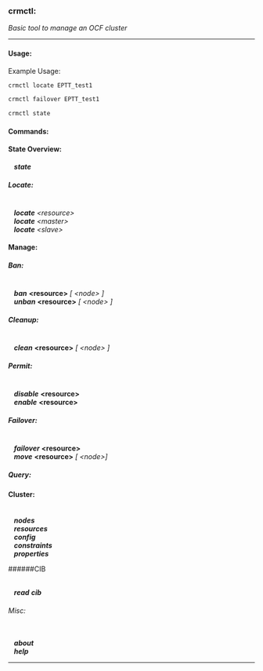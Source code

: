 ### crmctl:
_Basic tool to manage an OCF cluster_

---
####  Usage:

Example Usage:
``` bash
crmctl locate EPTT_test1
```
``` bash
crmctl failover EPTT_test1
```
``` bash
crmctl state
```

#### Commands:

#### State Overview:
&nbsp;&nbsp;&nbsp;___state___

##### Locate:

<br>  &nbsp;&nbsp;&nbsp;___locate___ _&lt;resource&gt;_
<br>  &nbsp;&nbsp;&nbsp;___locate___ _&lt;master&gt;_
<br>  &nbsp;&nbsp;&nbsp;___locate___ _&lt;slave&gt;_
  
#### Manage:

##### Ban:

<br>&nbsp;&nbsp;&nbsp;___ban___  __&lt;resource&gt;__ _[ &lt;node&gt; ]_
<br>&nbsp;&nbsp;&nbsp;___unban___  __&lt;resource&gt;__ _[ &lt;node&gt; ]_

##### Cleanup:

<br>&nbsp;&nbsp;&nbsp;___clean___  __&lt;resource&gt;__ _[ &lt;node&gt; ]_

##### Permit:

<br>&nbsp;&nbsp;&nbsp;___disable___  __&lt;resource&gt;__
<br>&nbsp;&nbsp;&nbsp;___enable___  __&lt;resource&gt;__

##### Failover:

<br>&nbsp;&nbsp;&nbsp;___failover___  __&lt;resource&gt;__
<br>&nbsp;&nbsp;&nbsp;___move___  __&lt;resource&gt;__ _[ &lt;node&gt;]_

##### Query:

#### Cluster:

<br>&nbsp;&nbsp;&nbsp;___nodes___ 
<br>&nbsp;&nbsp;&nbsp;___resources___ 
<br>&nbsp;&nbsp;&nbsp;___config___ 
<br>&nbsp;&nbsp;&nbsp;___constraints___ 
<br>&nbsp;&nbsp;&nbsp;___properties___ 

######CIB

<br>&nbsp;&nbsp;&nbsp;___read___  ___cib___

###### Misc:

<br>&nbsp;&nbsp;&nbsp;___about___
<br>&nbsp;&nbsp;&nbsp;___help___

---



